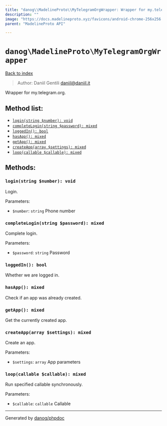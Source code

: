```yaml
---
title: "danog\\MadelineProto\\MyTelegramOrgWrapper: Wrapper for my.telegram.org."
description: ""
image: "https://docs.madelineproto.xyz/favicons/android-chrome-256x256.png"
parent: "MadelineProto API"

---
```

# `danog\MadelineProto\MyTelegramOrgWrapper`
[Back to index](../../index.html)

> Author: Daniil Gentili <daniil@daniil.it>  
  

Wrapper for my.telegram.org.  




## Method list:
* [`login(string $number): void`](#login-string-number-void)
* [`completeLogin(string $password): mixed`](#completelogin-string-password-mixed)
* [`loggedIn(): bool`](#loggedin-bool)
* [`hasApp(): mixed`](#hasapp-mixed)
* [`getApp(): mixed`](#getapp-mixed)
* [`createApp(array $settings): mixed`](#createapp-array-settings-mixed)
* [`loop(callable $callable): mixed`](#loop-callable-callable-mixed)

## Methods:
### `login(string $number): void`

Login.


Parameters:

* `$number`: `string` Phone number  



### `completeLogin(string $password): mixed`

Complete login.


Parameters:

* `$password`: `string` Password  



### `loggedIn(): bool`

Whether we are logged in.



### `hasApp(): mixed`

Check if an app was already created.



### `getApp(): mixed`

Get the currently created app.



### `createApp(array $settings): mixed`

Create an app.


Parameters:

* `$settings`: `array` App parameters  



### `loop(callable $callable): mixed`

Run specified callable synchronously.


Parameters:

* `$callable`: `callable` Callable  



---
Generated by [danog/phpdoc](https://phpdoc.daniil.it)
